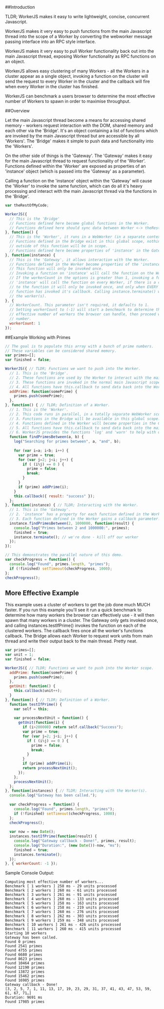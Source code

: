 ##Introduction

TLDR; WorkerJS makes it easy to write lightweight, concise, concurrent Javascript.

WorkerJS makes it very easy to push functions from the main Javascript thread into the scope of a Worker by converting the webworker message passing interface into an RPC style interface. 

WorkerJS makes it very easy to pull Worker functionality back out into the main Javascript thread, exposing Worker functionality as RPC functions on an object. 

WorkerJS allows easy clustering of many Workers - all the Workers in a cluster appear as a single object, invoking a function on the cluster will send the request to every Worker in the cluster and the callback will fire when every Worker in the cluster has finished. 

WorkerJS can benchmark a users browser to determine the most effective number of Workers to spawn in order to maximise throughput.

##Overview

Let the main Javascript thread become a means for accessing shared memory - workers request interaction with the DOM, shared memory and each other via the 'Bridge'. It's an object containing a list of functions which are invoked by the main Javascript thread but are accessible by all 'Workers'. The 'Bridge' makes it simple to push data and functionality into the 'Workers'.

On the other side of things is the 'Gateway'. The 'Gateway' makes it easy for the main Javascript thread to request functionality of the 'Worker'. Functions defined within the 'Worker' are exposed as properties of an 'instance' object (which is passed into the 'Gateway' as a parameter). 

Calling a function on the 'instance' object within the 'Gateway' will cause the 'Worker' to invoke the same function, which can do all it's heavy processing and interact with the main Javascript thread via the functions in the 'Bridge'.


```javascript
var theRestOfMyCode;

WorkerJS({
  // This is the 'Bridge'
  // Functions defined here become global functions in the Worker.
  // Functions defined here should sync data between Worker <-> theRestOfMyCode.
}, function() { 
  // This is the 'Worker', it runs in a WebWorker (in a separate context).
  // Functions defined in the Bridge exist in this global scope, nothing else
  // outside of this function will be in scope.
  // Functions defined here become properties of 'instance' in the Gateway.
}, function(instance) {
  // This is the 'Gateway', it allows interaction with the Worker.
  // Functions defined in the Worker become properties of the 'instance' object.
  // This function will only be invoked once.
  // Invoking a function on 'instance' will call the function on the Worker.
  // If the workerCount in the options is greater than 1, invoking a function on
  // 'instance' will call the function on every Worker, if there is a callback
  // to the function it will only be invoked once, and only when EVERY worker's
  // function has invoked it's callback. Calling instance.terminate() will kill
  // the worker(s).
}, {
  // WorkerCount. This parameter isn't required, it defaults to 1.
  // Setting workerCount to (-1) will start a benchmark to determine the most 
  // effective number of workers the browser can handle, then proceed with that
  // number.
  workerCount: 1
});
```

##Example Working with Primes

```javascript
// The goal is to populate this array with a bunch of prime numbers.
// These variables can be considered shared memory.
var primes=[];
var finished = false;

WorkerJS({ // TLDR; Functions we want to push into the Worker.
  // 1. This is the 'Bridge'.
  // 2. These functions are used by the Worker to interact with the main thread.
  // 3. These functions are invoked in the normal main Javascript scope.
  // 4. All functions have this.callback to send data back into the Worker.
  addPrime: function(somePrime) {
    primes.push(somePrime);
  },
}, function() { // TLDR; Definition of a Worker.
  // 1. This is the 'Worker'.
  // 2. This code runs in parallel, in a totally separate WebWorker scope. 
  // 3. Functions in the Bridge will be available in this global scope.
  // 4. Functions defined in the Worker will become properties in the Gateway.
  // 5. All functions have this.callback to send data back into the main scope.
  // 6. WorkerJS provides the functions 'log' and 'warn' to help with debugging.
  function findPrimesBetween(a, b) {
    log("Searching for primes between", a, "and", b);
    
    for (var i=a; i<b; i++) {
      var prime = true;
      for (var j=2; j<i; j++) {
        if ( (i%j) == 0 ) {
          prime = false;
          break;
        }
      }
      if (prime) addPrime(i);
    }
    this.callback({ result: "success" });
  };
}, function(instance) { // TLDR; Interacting with the Worker.
  // 1. This is the 'Gateway'.
  // 2. 'instance' has a property for each function defined in the Worker.
  // 3. Each function defined in the Worker gains a callback parameter.
  instance.findPrimesBetween(2, 1000000, function(result) {
    console.log("Primes between 2 and 1000000:", primes);
    finished = true;
    instance.terminate(); // we're done - kill off our worker
  });
});

// This demonstrates the parallel nature of this demo.
var checkProgress = function() {
  console.log("Found", primes.length, "primes");
  if (!finished) setTimeout(checkProgress, 1000);
};
checkProgress();
```

## More Effective Example

This example uses a cluster of workers to get the job done much MUCH faster. If you run this example you'll see it run a quick benchmark to determine how many workers the browser can effectively use - it will then spawn that many workers in a cluster. The Gateway only gets invoked once, and calling instances.testIfPrime() invokes the function on each of the clustered workers. The callback fires once all the worker's functions callback. The Bridge allows each Worker to request work units from main thread and write their output back to the main thread. Pretty neat.

```javascript
var primes=[];
var unit = 1;
var finished = false;

WorkerJS({ // TLDR; Functions we want to push into the Worker scope.
  addPrime: function(somePrime) {
    primes.push(somePrime);
  },
  getUnit: function() {
    this.callback(unit++);
  }
}, function() { // TLDR; Definition of a Worker.
  function testIfPrime() {
    var self = this;
    
    var processNextUnit = function() {
      getUnit(function(i) {
        if (i>200000) return self.callback("Success");
        var prime = true;
        for (var j=2; j<i; j++) {
          if ( (i%j) == 0 ) {
            prime = false;
            break;
          }
        }
        if (prime) addPrime(i);
        return processNextUnit();
      });
    };
    processNextUnit();
  };
}, function(instances) { // TLDR; Interacting with the Worker(s).
  console.log("Gateway has been called.");
  
  var checkProgress = function() {
    console.log("Found", primes.length, "primes");
    if (!finished) setTimeout(checkProgress, 1000);
  };
  checkProgress();
  
  var now = new Date();
  instances.testIfPrime(function(result) {
    console.log("Gateway callback - Done!", primes, result);
    console.log("Duration:", (new Date())-now, "ms");
    finished = true;
    instances.terminate();
  });
}, { workerCount: -1 });
```
Sample Console Output:
```
Computing most effective number of workers... 
Benchmark [ 1 workers ] 258 ms - 29 units processed
Benchmark [ 2 workers ] 260 ms - 61 units processed
Benchmark [ 3 workers ] 261 ms - 91 units processed
Benchmark [ 4 workers ] 260 ms - 133 units processed
Benchmark [ 5 workers ] 258 ms - 163 units processed
Benchmark [ 6 workers ] 258 ms - 219 units processed
Benchmark [ 7 workers ] 260 ms - 276 units processed
Benchmark [ 8 workers ] 262 ms - 303 units processed
Benchmark [ 9 workers ] 259 ms - 348 units processed
Benchmark [ 10 workers ] 261 ms - 426 units processed
Benchmark [ 11 workers ] 260 ms - 415 units processed
Starting 10 workers
Gateway has been called.
Found 0 primes
Found 2541 primes 
Found 4755 primes 
Found 6680 primes 
Found 8623 primes 
Found 10464 primes 
Found 12190 primes 
Found 13872 primes 
Found 15462 primes 
Found 16985 primes 
Gateway callback - Done! 
[3, 2, 5, 7, 1, 11, 13, 17, 19, 23, 29, 31, 37, 41, 43, 47, 53, 59, 61, 67, 71…]
Duration: 9691 ms
Found 17985 primes 
```

